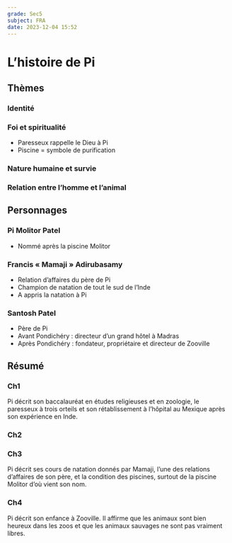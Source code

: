 ```yaml
---
grade: Sec5
subject: FRA
date: 2023-12-04 15:52
---
```


# L’histoire de Pi

## Thèmes

### Identité

### Foi et spiritualité

- Paresseux rappelle le Dieu à Pi
- Piscine = symbole de purification

### Nature humaine et survie

### Relation entre l’homme et l’animal


## Personnages

### Pi Molitor Patel

- Nommé après la piscine Molitor

### Francis « Mamaji » Adirubasamy

- Relation d’affaires du père de Pi
- Champion de natation de tout le sud de l’Inde
- A appris la natation à Pi

### Santosh Patel

- Père de Pi
- Avant Pondichéry : directeur d’un grand hôtel à Madras
- Après Pondichéry : fondateur, propriétaire et directeur de Zooville

## Résumé

### Ch1

Pi décrit son baccalauréat en études religieuses et en zoologie, le paresseux à trois orteils et son rétablissement à l’hôpital au Mexique après son expérience en Inde.

### Ch2

### Ch3

Pi décrit ses cours de natation donnés par Mamaji, l’une des relations d’affaires de son père, et la condition des piscines, surtout de la piscine Molitor d’où vient son nom.

### Ch4

Pi décrit son enfance à Zooville. Il affirme que les animaux sont bien heureux dans les zoos et que les animaux sauvages ne sont pas vraiment libres.
